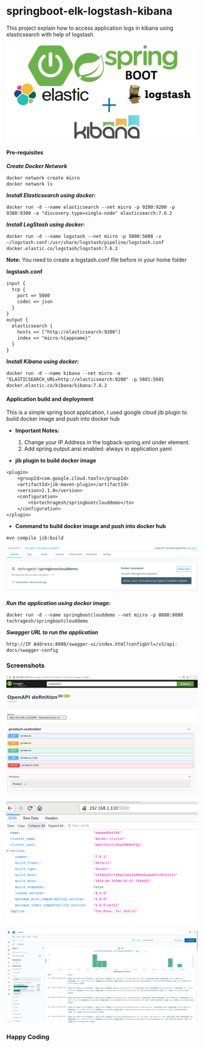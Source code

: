 # springboot-elk-logstash-kibana
This project explain how to access application logs in kibana using elasticsearch with help of logstash

![elk-kibana-logstash.png](elk-kibana-logstash.png)

#### Pre-requisites

**_Create Docker Network_**

```
docker network create micro
docker network ls
```

**_Install Elasticsearch using docker:_**

```
docker run -d --name elasticsearch --net micro -p 9200:9200 -p 9300:9300 -e "discovery.type=single-node" elasticsearch:7.6.2
```

**_Install LogStash using docker:_**

```
docker run -d --name logstash --net micro -p 5000:5000 -v ~/logstash.conf:/usr/share/logstash/pipeline/logstash.conf docker.elastic.co/logstash/logstash:7.6.2
```

**Note:** You need to create a logstash.conf file before in your home folder

**logstash.conf**

```
input {
  tcp {
    port => 5000
    codec => json
  }
}
output {
  elasticsearch {
    hosts => ["http://elasticsearch:9200"]
    index => "micro-%{appname}"
  }
}

```

**_Install Kibana using docker:_**

```
docker run -d --name kibana --net micro -e "ELASTICSEARCH_URL=http://elasticsearch:9200" -p 5601:5601 docker.elastic.co/kibana/kibana:7.6.2
```

#### Application build and deployment

This is a simple spring boot application, I used google cloud jib plugin to build docker image and push into docker hub

* **Important Notes:**

    1. Change your IP Address in the logback-spring.xml under <destination> element.
    2. Add spring.output.ansi.enabled: always in application.yaml

* **jib plugin to build docker image**

```
<plugin>
    <groupId>com.google.cloud.tools</groupId>
    <artifactId>jib-maven-plugin</artifactId>
	<version>2.1.0</version>
	<configuration>
        <to>techragesh/springbootclouddemo</to>
    </configuration>
</plugin>

```

* **Command to build docker image and push into docker hub**

```
mvn compile jib:build

```

![app-docker-image.png](app-docker-image.png)


**_Run the application using docker image:_**

```
docker run -d --name springbootclouddemo --net micro -p 8080:8080 techragesh/springbootclouddemo

```

**_Swagger URL to run the application_**

```
http://IP Address:8080/swagger-ui/index.html?configUrl=/v3/api-docs/swagger-config
```

### Screenshots

![swagger-openapi.png](swagger-openapi.png)

![elk.png](elk.png)

![kibana.png](kibana.png)


### Happy Coding
